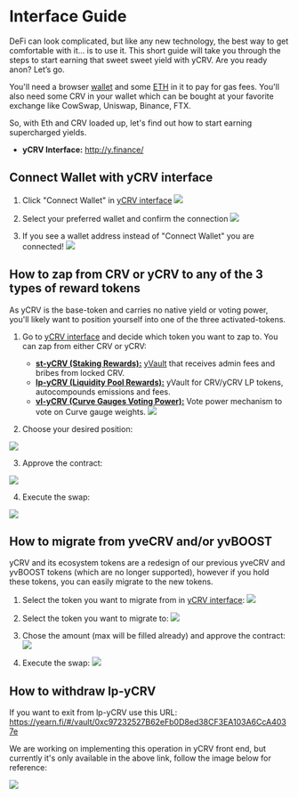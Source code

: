 # Interface Guide

DeFi can look complicated, but like any new technology, the best way to get comfortable with it… is to use it. This short guide will take you through the steps to start earning that sweet sweet yield with yCRV. Are you ready anon? Let’s go.

You'll need a browser [wallet](https://finematics.com/top-3-defi-wallets-for-2021/) and some [ETH](https://consensys.net/blog/metamask/how-to-use-the-browser-buy-eth-and-send-transactions-on-metamask-mobile/) in it to pay for gas fees. You'll also need some CRV in your wallet which can be bought at your favorite exchange like CowSwap, Uniswap, Binance, FTX.

So, with Eth and CRV loaded up, let's find out how to start earning supercharged yields.

- **yCRV Interface:** http://y.finance/

## Connect Wallet with yCRV interface

1) Click "Connect Wallet" in [yCRV interface](http://y.finance/)
![](https://i.imgur.com/QVAmOXb.png)

2) Select your preferred wallet and confirm the connection
![](https://i.imgur.com/pZ7FmCY.png)

3) If you see a wallet address instead of "Connect Wallet" you are connected!
![](https://i.imgur.com/FNjmMQG.png)

## How to zap from CRV or yCRV to any of the 3 types of reward tokens

As yCRV is the base-token and carries no native yield or voting power, you'll likely want to position yourself into one of the three activated-tokens.

1) Go to [yCRV interface](http://y.finance/) and decide which token you want to zap to. You can zap from either CRV or yCRV:
    - [**st-yCRV (Staking Rewards):**](#staked-ycrv) [yVault](https://medium.com/iearn/yearn-finance-explained-what-are-vaults-and-strategies-96970560432) that receives admin fees and bribes from locked CRV.
    - [**lp-yCRV (Liquidity Pool Rewards):**](#lpd-ycrvcrv) yVault for CRV/yCRV LP tokens, autocompounds emissions and fees.
    - [**vl-yCRV (Curve Gauges Voting Power):**](#voting-with-ycrv) Vote power mechanism to vote on Curve gauge weights. 
![](https://i.imgur.com/rpLcCwg.png)

2) Choose your desired position:

![](https://i.imgur.com/xjSlSd0.png)

3) Approve the contract:

![](https://i.imgur.com/qahKX4O.png)

4) Execute the swap:

![](https://i.imgur.com/xigS4rA.png)

## How to migrate from yveCRV and/or yvBOOST

yCRV and its ecosystem tokens are a redesign of our previous yveCRV and yvBOOST tokens (which are no longer supported), however if you hold these tokens, you can easily migrate to the new tokens.

1) Select the token you want to migrate from in [yCRV interface](http://y.finance/):
![](https://i.imgur.com/6wPMtAJ.png)

2) Select the token you want to migrate to:
![](https://i.imgur.com/AaYKfNk.png)

3) Chose the amount (max will be filled already) and approve the contract:
![](https://i.imgur.com/wFbWpwY.png)

4) Execute the swap:
![](https://i.imgur.com/uLrNb2z.png)

## How to withdraw lp-yCRV

If you want to exit from lp-yCRV use this URL: https://yearn.fi/#/vault/0xc97232527B62eFb0D8ed38CF3EA103A6CcA4037e

We are working on implementing this operation in yCRV front end, but currently it's only available in the above link, follow the image below for reference:

![](https://i.imgur.com/CsEuCWu.png)